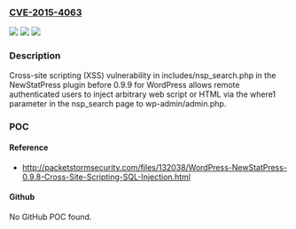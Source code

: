 ### [CVE-2015-4063](https://cve.mitre.org/cgi-bin/cvename.cgi?name=CVE-2015-4063)
![](https://img.shields.io/static/v1?label=Product&message=n%2Fa&color=blue)
![](https://img.shields.io/static/v1?label=Version&message=n%2Fa&color=blue)
![](https://img.shields.io/static/v1?label=Vulnerability&message=n%2Fa&color=brighgreen)

### Description

Cross-site scripting (XSS) vulnerability in includes/nsp_search.php in the NewStatPress plugin before 0.9.9 for WordPress allows remote authenticated users to inject arbitrary web script or HTML via the where1 parameter in the nsp_search page to wp-admin/admin.php.

### POC

#### Reference
- http://packetstormsecurity.com/files/132038/WordPress-NewStatPress-0.9.8-Cross-Site-Scripting-SQL-Injection.html

#### Github
No GitHub POC found.


